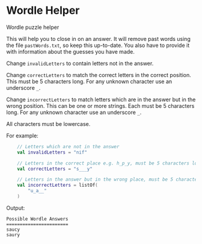 # Wordle Helper
Wordle puzzle helper

This will help you to close in on an answer. It will remove past words using the file `pastWords.txt`, so
keep this up-to-date. You also have to provide it with information about the guesses you have made.

Change `invalidLetters` to contain letters not in the answer.

Change `correctLetters` to match the correct letters in the correct position.
This must be 5 characters long. For any unknown character use an underscore `_`.

Change `incorrectLetters` to match letters which are in the answer but in the wrong position.
This can be one or more strings. Each must be 5 characters long. For any unknown character
use an underscore `_`.

All characters must be lowercase.

For example:

```kotlin
    // Letters which are not in the answer
    val invalidLetters = "nif"

    // Letters in the correct place e.g. h_p_y, must be 5 characters long
    val correctLetters = "s___y"

    // Letters in the answer but in the wrong place, must be 5 characters long
    val incorrectLetters = listOf(
        "u_a__"
    )
```

Output:

```
Possible Wordle Answers
=======================
saucy
saury
```
